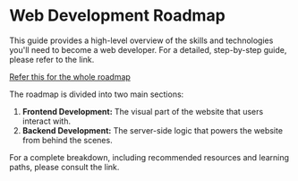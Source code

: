 # Web Development Roadmap

This guide provides a high-level overview of the skills and technologies you'll need to become a web developer. For a detailed, step-by-step guide, please refer to the link.

<a href="https://github.com/Sky-walkerX/Axios-web/blob/main/Resources/Roadmap/Web-Development-Roadmap.pdf">Refer this for the whole roadmap</a>

The roadmap is divided into two main sections:

1.  **Frontend Development:** The visual part of the website that users interact with.
2.  **Backend Development:** The server-side logic that powers the website from behind the scenes.

For a complete breakdown, including recommended resources and learning paths, please consult the link.
